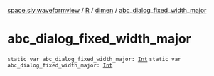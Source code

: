 [space.siy.waveformview](../../index.md) / [R](../index.md) / [dimen](index.md) / [abc_dialog_fixed_width_major](./abc_dialog_fixed_width_major.md)

# abc_dialog_fixed_width_major

`static var abc_dialog_fixed_width_major: `[`Int`](https://kotlinlang.org/api/latest/jvm/stdlib/kotlin/-int/index.html)
`static var abc_dialog_fixed_width_major: `[`Int`](https://kotlinlang.org/api/latest/jvm/stdlib/kotlin/-int/index.html)